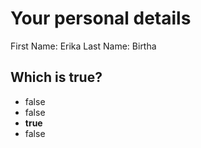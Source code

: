 # Your personal details
First Name: Erika
Last Name: Birtha
## Which is true?
- false
- false
- **true**
- false
